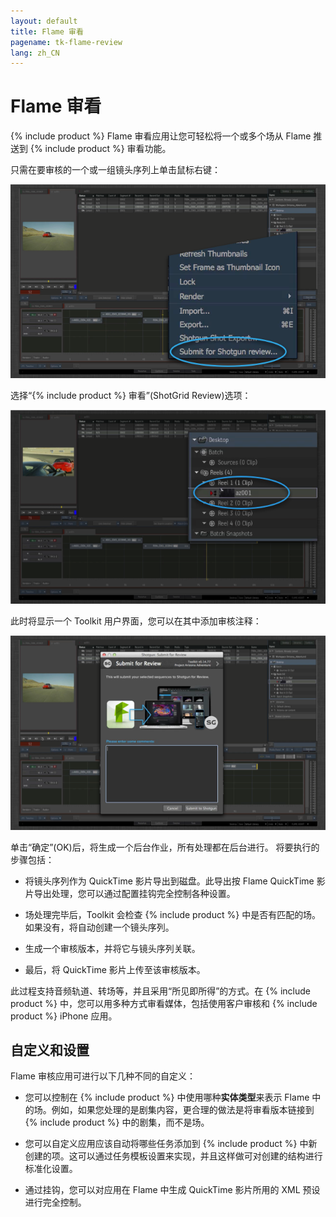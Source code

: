 ```yaml
---
layout: default
title: Flame 审看
pagename: tk-flame-review
lang: zh_CN
---
```


# Flame 审看

{% include product %} Flame 审看应用让您可轻松将一个或多个场从 Flame 推送到 {% include product %} 审看功能。

只需在要审核的一个或一组镜头序列上单击鼠标右键：

![菜单](../images/apps/flame-review-menu.png)

选择“{% include product %} 审看”(ShotGrid Review)选项：

![选择](../images/apps/flame-review-select.png)

此时将显示一个 Toolkit 用户界面，您可以在其中添加审核注释：

![UI](../images/apps/flame-review-ui.png)

单击“确定”(OK)后，将生成一个后台作业，所有处理都在后台进行。
将要执行的步骤包括：

- 将镜头序列作为 QuickTime 影片导出到磁盘。此导出按 Flame QuickTime 影片导出处理，您可以通过配置挂钩完全控制各种设置。

- 场处理完毕后，Toolkit 会检查 {% include product %} 中是否有匹配的场。如果没有，将自动创建一个镜头序列。

- 生成一个审核版本，并将它与镜头序列关联。

- 最后，将 QuickTime 影片上传至该审核版本。

此过程支持音频轨道、转场等，并且采用“所见即所得”的方式。在 {% include product %} 中，您可以用多种方式审看媒体，包括使用客户审核和 {% include product %} iPhone 应用。

## 自定义和设置

Flame 审核应用可进行以下几种不同的自定义：

- 您可以控制在 {% include product %} 中使用哪种**实体类型**来表示 Flame 中的场。例如，如果您处理的是剧集内容，更合理的做法是将审看版本链接到 {% include product %} 中的剧集，而不是场。

- 您可以自定义应用应该自动将哪些任务添加到 {% include product %} 中新创建的项。这可以通过任务模板设置来实现，并且这样做可对创建的结构进行标准化设置。

- 通过挂钩，您可以对应用在 Flame 中生成 QuickTime 影片所用的 XML 预设进行完全控制。
